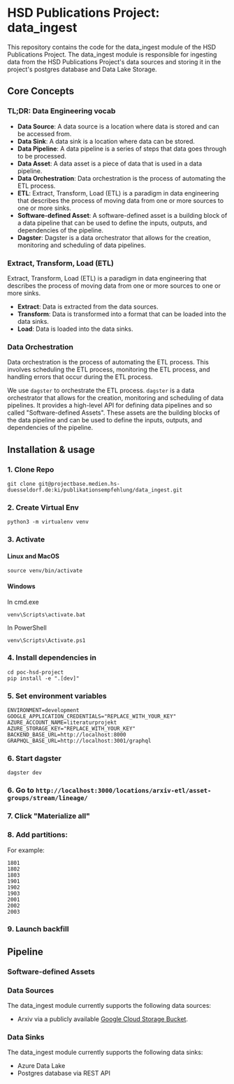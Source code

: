 # HSD Publications Project: data_ingest

This repository contains the code for the data_ingest module of the HSD Publications Project.
The data_ingest module is responsible for ingesting data from the HSD Publications Project's data sources
and storing it in the project's postgres database and Data Lake Storage.

## Core Concepts

### TL;DR: Data Engineering vocab

- **Data Source**: A data source is a location where data is stored and can be accessed from.
- **Data Sink**: A data sink is a location where data can be stored.
- **Data Pipeline**: A data pipeline is a series of steps that data goes through to be processed.
- **Data Asset**: A data asset is a piece of data that is used in a data pipeline.
- **Data Orchestration**: Data orchestration is the process of automating the ETL process.
- **ETL**: Extract, Transform, Load (ETL) is a paradigm in data engineering that describes the process of moving data from one or more sources to one or more sinks.
- **Software-defined Asset**: A software-defined asset is a building block of a data pipeline that can be used to define the inputs, outputs, and dependencies of the pipeline.
- **Dagster**: Dagster is a data orchestrator that allows for the creation, monitoring and scheduling of data pipelines.

### Extract, Transform, Load (ETL)

Extract, Transform, Load (ETL) is a paradigm in data engineering that describes the process of moving data from one or more sources to one or more sinks.

- **Extract**: Data is extracted from the data sources.
- **Transform**: Data is transformed into a format that can be loaded into the data sinks.
- **Load**: Data is loaded into the data sinks.

### Data Orchestration

Data orchestration is the process of automating the ETL process.
This involves scheduling the ETL process, monitoring the ETL process,
and handling errors that occur during the ETL process.

We use `dagster` to orchestrate the ETL process. `dagster` is a data orchestrator that allows for the creation,
monitoring and scheduling of data pipelines. It provides a high-level API for defining data pipelines and so called "Software-defined Assets".
These assets are the building blocks of the data pipeline and can be used to define the inputs, outputs, and dependencies of the pipeline.

## Installation & usage

### 1. Clone Repo

```
git clone git@projectbase.medien.hs-duesseldorf.de:ki/publikationsempfehlung/data_ingest.git
```

### 2. Create Virtual Env

```
python3 -m virtualenv venv
```

### 3. Activate

#### Linux and MacOS

```
source venv/bin/activate
```

#### Windows

In cmd.exe

```
venv\Scripts\activate.bat
```

In PowerShell

```
venv\Scripts\Activate.ps1
```

### 4. Install dependencies in

```
cd poc-hsd-project
pip install -e ".[dev]"
```

### 5. Set environment variables

```
ENVIRONMENT=development
GOOGLE_APPLICATION_CREDENTIALS="REPLACE_WITH_YOUR_KEY"
AZURE_ACCOUNT_NAME=literaturprojekt
AZURE_STORAGE_KEY="REPLACE_WITH_YOUR_KEY"
BACKEND_BASE_URL=http://localhost:8000
GRAPHQL_BASE_URL=http://localhost:3001/graphql
```

### 6. Start dagster

```
dagster dev
```

### 6. Go to `http://localhost:3000/locations/arxiv-etl/asset-groups/stream/lineage/`

### 7. Click "Materialize all"

### 8. Add partitions:

For example:

```
1801
1802
1803
1901
1902
1903
2001
2002
2003
```

### 9. Launch backfill

## Pipeline

### Software-defined Assets

### Data Sources

The data_ingest module currently supports the following data sources:

- Arxiv via a publicly available [Google Cloud Storage Bucket](https://console.cloud.google.com/storage/browser/arxiv-dataset).

### Data Sinks

The data_ingest module currently supports the following data sinks:

- Azure Data Lake
- Postgres database via REST API
